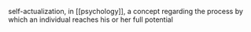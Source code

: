 self-actualization, in [[psychology]], a concept regarding the process by which an individual reaches his or her full potential